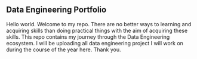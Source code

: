 ## Data Engineering Portfolio
Hello world. Welcome to my repo. There are no better ways to learning and acquiring skills than doing practical things with the aim of acquiring these skills. This repo contains my journey through the Data Engineering ecosystem. I will be uploading all data engineering project I will work on during the course of the year here. 
Thank you.
